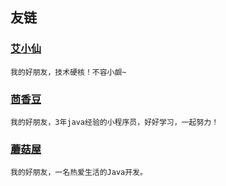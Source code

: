 ## 友链

### [艾小仙](https://aixiaoxian.vip)
    我的好朋友，技术硬核！不容小觑~
### [茴香豆](https://www.huixiangdou.cn)
    我的好朋友，3年java经验的小程序员，好好学习，一起努力！
### [蘑菇屋](https://www.syilun.top)
    我的好朋友，一名热爱生活的Java开发。